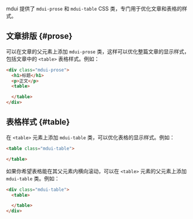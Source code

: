 mdui 提供了 `mdui-prose` 和 `mdui-table` CSS 类，专门用于优化文章和表格的样式。

## 文章排版 {#prose}

可以在文章的父元素上添加 `mdui-prose` 类，这样可以优化整篇文章的显示样式，包括文章中的 `<table>` 表格样式。例如：

```html
<div class="mdui-prose">
  <h1>标题</h1>
  <p>正文</p>
  <table>

  </table>
</div>
```

## 表格样式 {#table}

在 `<table>` 元素上添加 `mdui-table` 类，可以优化表格的显示样式。例如：

```html
<table class="mdui-table">

</table>
```

如果你希望表格能在其父元素内横向滚动，可以在 `<table>` 元素的父元素上添加 `mdui-table` 类。例如：

```html
<div class="mdui-table">
  <table>

  </table>
</div>
```
